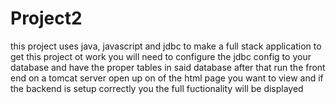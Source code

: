 # Project2
this project uses java, javascript and jdbc to make a full stack application
to get this project ot work you will need to configure the jdbc config to your database and have the proper tables in said database
after that run the front end on a tomcat server
open up on of the html page you want to view and if the backend is setup correctly you the full fuctionality will be displayed
